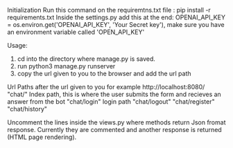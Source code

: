 Initialization
Run this command on the requiremtns.txt file : pip install -r requirements.txt
Inside the settings.py add this at the end: OPENAI_API_KEY = os.environ.get('OPENAI_API_KEY', 'Your Secret key'), make sure you have an environment variable called 'OPEN_API_KEY'

Usage:
1) cd into the directory where manage.py is saved.
2) run python3 manage.py runserver
3) copy the url given to you to the browser and add the url path

Url Paths
after the url given to you for example http://localhost:8080/
"chat/" Index path, this is where the user submits the form and recieves an answer from the bot
"chat/login" login path
"chat/logout"
"chat/register"
"chat/history"

Uncomment the lines inside the views.py where methods return Json fromat response. Currently they are commented and another response is returned (HTML page rendering).
